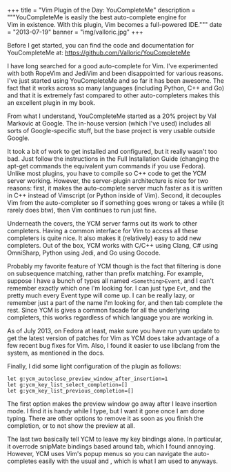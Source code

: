 +++
title = "Vim Plugin of the Day: YouCompleteMe"
description = """YouCompleteMe is easily the best auto-complete engine for \
Vim in existence. With this plugin, Vim becomes a full-powered IDE."""
date = "2013-07-19"
banner = "img/valloric.jpg"
+++

Before I get started, you can find the code and documentation for YouCompleteMe
at: https://github.com/Valloric/YouCompleteMe

I have long searched for a good auto-complete for Vim. I've experimented with
both RopeVim and JediVim and been disappointed for various reasons. I've just
started using YouCompleteMe and so far it has been awesome. The fact that it
works across so many languages (including Python, C++ and Go) and that it is
extremely fast compared to other auto-completers makes this an excellent plugin
in my book.

From what I understand, YouCompleteMe started as a 20% project by Val Markovic
at Google. The in-house version (which I've used) includes all sorts of
Google-specific stuff, but the base project is very usable outside Google.

It took a bit of work to get installed and configured, but it really wasn't too
bad. Just follow the instructions in the Full Installation Guide (changing the
apt-get commands the equivalent yum commands if you use Fedora). Unlike most
plugins, you have to compile so C++ code to get the YCM server working.
However, the server-plugin architecture is nice for two reasons: first, it
makes the auto-complete server much faster as it is written in C++ instead of
Vimscript (or Python inside of Vim). Second, it decouples Vim from the
auto-completer so if something goes wrong or takes a while (it rarely does
btw), then Vim continues to run just fine.

Underneath the covers, the YCM server farms out its work to other completers.
Having a common interface for Vim to access all these completers is quite nice.
It also makes it (relatively) easy to add new completers. Out of the box, YCM
works with C/C++ using Clang, C# using OmniSharp, Python using Jedi, and Go
using Gocode.

Probably my favorite feature of YCM though is the fact that filtering is done
on subsequence matching, rather than prefix matching. For example, suppose I
have a bunch of types all named `<Something>Event`, and I can't remember
exactly which one I'm looking for. I can just type `Evt`, and the pretty much
every Event type will come up. I can be really lazy, or remember just a part of
the name I'm looking for, and then tab complete the rest. Since YCM is gives a
common facade for all the underlying completers, this works regardless of which
language you are working in.

As of July 2013, on Fedora at least, make sure you have run yum update to get
the latest version of patches for Vim as YCM does take advantage of a few
recent bug fixes for Vim. Also, I found it easier to use libclang from the
system, as mentioned in the docs.

Finally, I did some light configuration of the plugin as follows:
```
let g:ycm_autoclose_preview_window_after_insertion=1
let g:ycm_key_list_select_completion=[]
let g:ycm_key_list_previous_completion=[]
```
The first option makes the preview window go away after I leave insertion mode.
I find it is handy while I type, but I want it gone once I am done typing.
There are other options to remove it as soon as you finish the completion, or
to not show the preview at all.

The last two basically tell YCM to leave my key bindings alone. In particular,
it overrode snipMate bindings based around tab, which I found annoying.
However, YCM uses Vim's popup menus so you can navigate the auto-completes
easily with the usual <c-n> and <c-p>, which is what I am used to
anyways.

